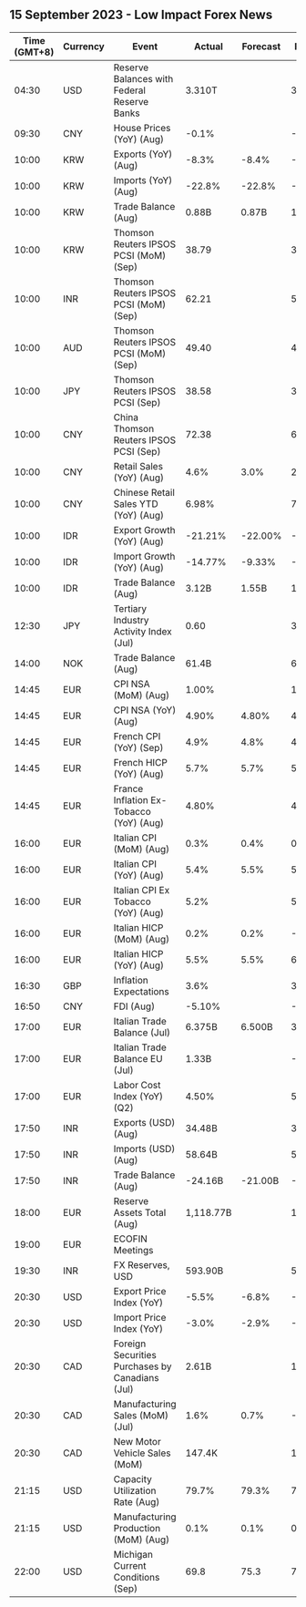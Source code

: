## 15 September 2023 - Low Impact Forex News

| Time (GMT+8) | Currency | Event | Actual | Forecast | Previous |
|------|----------|-------|--------|----------|----------|
| 04:30 | USD | Reserve Balances with Federal Reserve Banks | 3.310T |  | 3.290T |
| 09:30 | CNY | House Prices (YoY) (Aug) | -0.1% |  | -0.1% |
| 10:00 | KRW | Exports (YoY) (Aug) | -8.3% | -8.4% | -16.4% |
| 10:00 | KRW | Imports (YoY) (Aug) | -22.8% | -22.8% | -25.4% |
| 10:00 | KRW | Trade Balance (Aug) | 0.88B | 0.87B | 1.65B |
| 10:00 | KRW | Thomson Reuters IPSOS PCSI (MoM) (Sep) | 38.79 |  | 38.83 |
| 10:00 | INR | Thomson Reuters IPSOS PCSI (MoM) (Sep) | 62.21 |  | 59.95 |
| 10:00 | AUD | Thomson Reuters IPSOS PCSI (MoM) (Sep) | 49.40 |  | 48.06 |
| 10:00 | JPY | Thomson Reuters IPSOS PCSI (Sep) | 38.58 |  | 38.25 |
| 10:00 | CNY | China Thomson Reuters IPSOS PCSI (Sep) | 72.38 |  | 69.97 |
| 10:00 | CNY | Retail Sales (YoY) (Aug) | 4.6% | 3.0% | 2.5% |
| 10:00 | CNY | Chinese Retail Sales YTD (YoY) (Aug) | 6.98% |  | 7.33% |
| 10:00 | IDR | Export Growth (YoY) (Aug) | -21.21% | -22.00% | -18.10% |
| 10:00 | IDR | Import Growth (YoY) (Aug) | -14.77% | -9.33% | -8.32% |
| 10:00 | IDR | Trade Balance (Aug) | 3.12B | 1.55B | 1.29B |
| 12:30 | JPY | Tertiary Industry Activity Index (Jul) | 0.60 |  | 3.60 |
| 14:00 | NOK | Trade Balance (Aug) | 61.4B |  | 61.6B |
| 14:45 | EUR | CPI NSA (MoM) (Aug) | 1.00% |  | 1.00% |
| 14:45 | EUR | CPI NSA (YoY) (Aug) | 4.90% | 4.80% | 4.30% |
| 14:45 | EUR | French CPI (YoY) (Sep) | 4.9% | 4.8% | 4.3% |
| 14:45 | EUR | French HICP (YoY) (Aug) | 5.7% | 5.7% | 5.1% |
| 14:45 | EUR | France Inflation Ex-Tobacco (YoY) (Aug) | 4.80% |  | 4.20% |
| 16:00 | EUR | Italian CPI (MoM) (Aug) | 0.3% | 0.4% | 0.0% |
| 16:00 | EUR | Italian CPI (YoY) (Aug) | 5.4% | 5.5% | 5.9% |
| 16:00 | EUR | Italian CPI Ex Tobacco (YoY) (Aug) | 5.2% |  | 5.7% |
| 16:00 | EUR | Italian HICP (MoM) (Aug) | 0.2% | 0.2% | -1.6% |
| 16:00 | EUR | Italian HICP (YoY) (Aug) | 5.5% | 5.5% | 6.3% |
| 16:30 | GBP | Inflation Expectations | 3.6% |  | 3.5% |
| 16:50 | CNY | FDI (Aug) | -5.10% |  | -4.00% |
| 17:00 | EUR | Italian Trade Balance (Jul) | 6.375B | 6.500B | 3.461B |
| 17:00 | EUR | Italian Trade Balance EU (Jul) | 1.33B |  | -1.81B |
| 17:00 | EUR | Labor Cost Index (YoY) (Q2) | 4.50% |  | 5.20% |
| 17:50 | INR | Exports (USD) (Aug) | 34.48B |  | 32.25B |
| 17:50 | INR | Imports (USD) (Aug) | 58.64B |  | 52.92B |
| 17:50 | INR | Trade Balance (Aug) | -24.16B | -21.00B | -20.67B |
| 18:00 | EUR | Reserve Assets Total (Aug) | 1,118.77B |  | 1,109.69B |
| 19:00 | EUR | ECOFIN Meetings |  |  |  |
| 19:30 | INR | FX Reserves, USD | 593.90B |  | 598.90B |
| 20:30 | USD | Export Price Index (YoY) | -5.5% | -6.8% | -7.9% |
| 20:30 | USD | Import Price Index (YoY) | -3.0% | -2.9% | -4.4% |
| 20:30 | CAD | Foreign Securities Purchases by Canadians (Jul) | 2.61B |  | 14.44B |
| 20:30 | CAD | Manufacturing Sales (MoM) (Jul) | 1.6% | 0.7% | -2.0% |
| 20:30 | CAD | New Motor Vehicle Sales (MoM) | 147.4K |  | 168.6K |
| 21:15 | USD | Capacity Utilization Rate (Aug) | 79.7% | 79.3% | 79.5% |
| 21:15 | USD | Manufacturing Production (MoM) (Aug) | 0.1% | 0.1% | 0.4% |
| 22:00 | USD | Michigan Current Conditions (Sep) | 69.8 | 75.3 | 75.7 |
